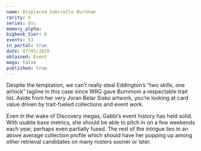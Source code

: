 ```yaml
---
name: Displaced Gabrielle Burnham
rarity: 5
series: dsc
memory_alpha:
bigbook_tier: 6
events: 53
in_portal: true
date: 07/05/2020
obtained: Event
mega: false
published: true
---
```


Despite the temptation, we can’t really steal Eddington’s “two skills, one airlock” tagline in this case since WRG gave Burnmom a respectable trait list. Aside from her very Joran Belar Sisko artwork, you’re looking at card value driven by trait-fueled collections and event work.

Even in the wake of Discovery megas, Gabbi’s event history has held solid. With usable base metrics, she should be able to pitch in on a few weekends each year, perhaps even partially fused. The rest of the intrigue lies in an above average collection profile which should have her popping up among other retrieval candidates on many rosters sooner or later.
